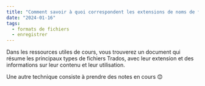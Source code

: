 ```yaml
---
title: "Comment savoir à quoi correspondent les extensions de noms de fichiers (sdlppt, sdltm, etc.) ?"
date: "2024-01-16"
tags:
  - formats de fichiers
  - enregistrer
---
```


Dans les ressources utiles de cours, vous trouverez un document qui résume les principaux types de fichiers Trados, avec leur extension et des informations sur leur contenu et leur utilisation.

Une autre technique consiste à prendre des notes en cours 😊

